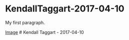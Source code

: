 <!DOCTYPE html>
<html>
<body>

<h1>KendallTaggart-2017-04-10</h1>
<p>My first paragraph.</p>
<a href="http://cironline.org/sites/default/files/styles/person-thumb-large/public/20110117-staff_cw_kendall_taggart-0018web_color_toned.jpg?itok=b4NmqqVu">Image</a>

</body>
</html># Kendall Taggart - 2017-04-10
